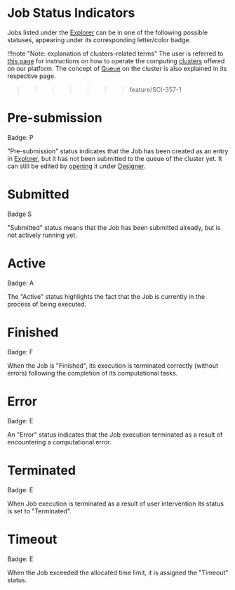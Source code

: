 # Job Status Indicators

Jobs listed under the [Explorer](ui/explorer.md) can be in one of the following possible statuses, appearing under its corresponding letter/color badge.

!!!note "Note: explanation of clusters-related terms"
    The user is referred to [this page](/link-to-be-adjusted/setup.md) for instructions on how to operate the computing [clusters](/link-to-be-adjusted/service-levels.md#clusters-and-premium-hardware) offered on our platform. The concept of [Queue](/link-to-be-adjusted/levels-queues.md) on the  cluster is also explained in its respective page.
>>>>>>> feature/SCI-357-1

# Pre-submission

Badge: <span class="btn badge b-info border-50">P</span>

"Pre-submission" status indicates that the Job has been created as an entry in [Explorer](ui/explorer.md), but it has not been submitted to the queue of the cluster yet. It can still be edited by [opening](/entities-general/actions/open-edit.md) it under [Designer](/jobs-designer/overview.md).

# Submitted 

 Badge <span class="btn badge b-primary border-50">S</span>
 
 "Submitted" status means that the Job has been submitted already, but is not actively running yet.

# Active

Badge: <span class="btn badge b-warning border-50">A</span>

The "Active" status highlights the fact that the Job is currently in the process of being executed.

# Finished

Badge: <span class="btn badge b-success border-50">F</span>

When the Job is "Finished", its execution is terminated correctly (without errors) following the completion of its computational tasks.

# Error

Badge: <span class="btn badge b-danger border-50">E</span>

An "Error" status indicates that the Job execution terminated as a result of encountering a computational error.

# Terminated

Badge: <span class="btn badge b-default border-50">E</span>

When Job execution is terminated as a result of user intervention its status is set to "Terminated".

# Timeout

Badge: <span class="btn badge b-black border-50">E</span>

When the Job exceeded the allocated time limit, it is assigned the "Timeout" status.
